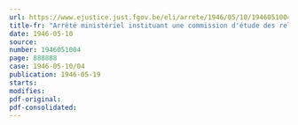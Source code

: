 ```yaml
---
url: https://www.ejustice.just.fgov.be/eli/arrete/1946/05/10/1946051004/justel
title-fr: "Arrêté ministériel instituant une commission d'étude des relations économiques avec les Pays-Bas et le Grand-Duché de Luxembourg"
date: 1946-05-10
source:
number: 1946051004
page: 888888
case: 1946-05-10/04
publication: 1946-05-19
starts:
modifies:
pdf-original:
pdf-consolidated:
---
```


